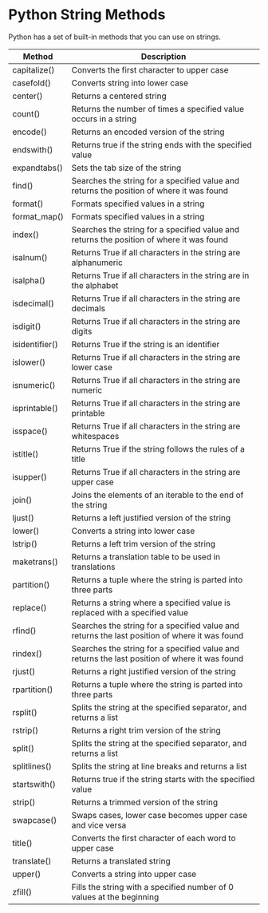 # Python String Methods

Python has a set of built-in methods that you can use on strings.

|  Method |  Description |
| ------------ | ------------ |
|	capitalize()	|	Converts the first character to upper case	|
|	casefold()	|	Converts string into lower case	|
|	center()	|	Returns a centered string	|
|	count()	|	Returns the number of times a specified value occurs in a string	|
|	encode()	|	Returns an encoded version of the string	|
|	endswith()	|	Returns true if the string ends with the specified value	|
|	expandtabs()	|	Sets the tab size of the string	|
|	find()	|	Searches the string for a specified value and returns the position of where it was found	|
|	format()	|	Formats specified values in a string	|
|	format_map()	|	Formats specified values in a string	|
|	index()	|	Searches the string for a specified value and returns the position of where it was found	|
|	isalnum()	|	Returns True if all characters in the string are alphanumeric	|
|	isalpha()	|	Returns True if all characters in the string are in the alphabet	|
|	isdecimal()	|	Returns True if all characters in the string are decimals	|
|	isdigit()	|	Returns True if all characters in the string are digits	|
|	isidentifier()	|	Returns True if the string is an identifier	|
|	islower()	|	Returns True if all characters in the string are lower case	|
|	isnumeric()	|	Returns True if all characters in the string are numeric	|
|	isprintable()	|	Returns True if all characters in the string are printable	|
|	isspace()	|	Returns True if all characters in the string are whitespaces	|
|	istitle()	|	Returns True if the string follows the rules of a title	|
|	isupper()	|	Returns True if all characters in the string are upper case	|
|	join()	|	Joins the elements of an iterable to the end of the string	|
|	ljust()	|	Returns a left justified version of the string	|
|	lower()	|	Converts a string into lower case	|
|	lstrip()	|	Returns a left trim version of the string	|
|	maketrans()	|	Returns a translation table to be used in translations	|
|	partition()	|	Returns a tuple where the string is parted into three parts	|
|	replace()	|	Returns a string where a specified value is replaced with a specified value	|
|	rfind()	|	Searches the string for a specified value and returns the last position of where it was found	|
|	rindex()	|	Searches the string for a specified value and returns the last position of where it was found	|
|	rjust()	|	Returns a right justified version of the string	|
|	rpartition()	|	Returns a tuple where the string is parted into three parts	|
|	rsplit()	|	Splits the string at the specified separator, and returns a list	|
|	rstrip()	|	Returns a right trim version of the string	|
|	split()	|	Splits the string at the specified separator, and returns a list	|
|	splitlines()	|	Splits the string at line breaks and returns a list	|
|	startswith()	|	Returns true if the string starts with the specified value	|
|	strip()	|	Returns a trimmed version of the string	|
|	swapcase()	|	Swaps cases, lower case becomes upper case and vice versa	|
|	title()	|	Converts the first character of each word to upper case	|
|	translate()	|	Returns a translated string	|
|	upper()	|	Converts a string into upper case	|
|	zfill()	|	Fills the string with a specified number of 0 values at the beginning	|








